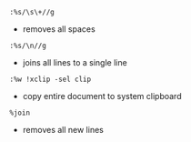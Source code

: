 `:%s/\s\+//g`    
- removes all spaces    
    
`:%s/\n//g`    
- joins all lines to a single line    
    
`:%w !xclip -sel clip`    
- copy entire document to system clipboard    
    
`%join`    
- removes all new lines    